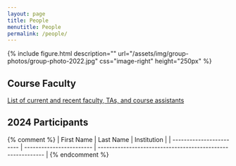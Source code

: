 ```yaml
---
layout: page
title: People
menutitle: People
permalink: /people/
---
```

{% include figure.html description="" url="/assets/img/group-photos/group-photo-2022.jpg" css="image-right" height="250px" %}

## Course Faculty

[List of current and recent faculty, TAs, and course assistants](/faculty/)

## 2024 Participants

{% comment %} 
|               First Name |                Last Name |                                                 Institution |
| ------------------------ | ------------------------ | ----------------------------------------------------------- |
{% endcomment %}